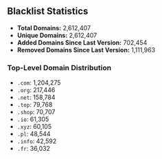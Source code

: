 ## Blacklist Statistics

- **Total Domains:** 2,612,407
- **Unique Domains:** 2,612,407
- **Added Domains Since Last Version:** 702,454
- **Removed Domains Since Last Version:** 1,111,963

### Top-Level Domain Distribution

-  `.com`: 1,204,275
-  `.org`: 217,446
-  `.net`: 158,784
-  `.top`: 79,768
-  `.shop`: 70,707
-  `.io`: 61,305
-  `.xyz`: 60,105
-  `.pl`: 48,544
-  `.info`: 42,592
-  `.fr`: 36,032
